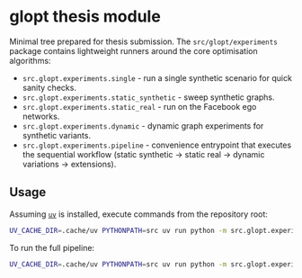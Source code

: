 # glopt thesis module

Minimal tree prepared for thesis submission. The `src/glopt/experiments` package
contains lightweight runners around the core optimisation algorithms:

- `src.glopt.experiments.single` - run a single synthetic scenario for quick sanity
  checks.
- `src.glopt.experiments.static_synthetic` - sweep synthetic graphs.
- `src.glopt.experiments.static_real` - run on the Facebook ego networks.
- `src.glopt.experiments.dynamic` - dynamic graph experiments for synthetic variants.
- `src.glopt.experiments.pipeline` - convenience entrypoint that executes the
  sequential workflow (static synthetic -> static real -> dynamic variations ->
  extensions).

## Usage

Assuming [`uv`](https://github.com/astral-sh/uv) is installed, execute
commands from the repository root:

```bash
UV_CACHE_DIR=.cache/uv PYTHONPATH=src uv run python -m src.glopt.experiments.single
```

To run the full pipeline:

```bash
UV_CACHE_DIR=.cache/uv PYTHONPATH=src uv run python -m src.glopt.experiments.pipeline
```
